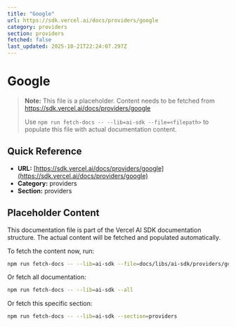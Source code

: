 ```yaml
---
title: "Google"
url: https://sdk.vercel.ai/docs/providers/google
category: providers
section: providers
fetched: false
last_updated: 2025-10-21T22:24:07.297Z
---
```


# Google

> **Note:** This file is a placeholder. Content needs to be fetched from https://sdk.vercel.ai/docs/providers/google
>
> Use `npm run fetch-docs -- --lib=ai-sdk --file=<filepath>` to populate this file with actual documentation content.

## Quick Reference

- **URL:** [https://sdk.vercel.ai/docs/providers/google](https://sdk.vercel.ai/docs/providers/google)
- **Category:** providers
- **Section:** providers

## Placeholder Content

This documentation file is part of the Vercel AI SDK documentation structure.
The actual content will be fetched and populated automatically.

To fetch the content now, run:

```bash
npm run fetch-docs -- --lib=ai-sdk --file=docs/libs/ai-sdk/providers/google.md
```

Or fetch all documentation:

```bash
npm run fetch-docs -- --lib=ai-sdk --all
```

Or fetch this specific section:

```bash
npm run fetch-docs -- --lib=ai-sdk --section=providers
```
